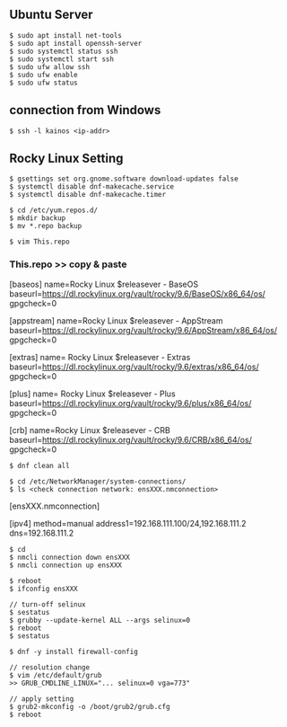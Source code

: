 ## Ubuntu Server

```
$ sudo apt install net-tools
$ sudo apt install openssh-server
$ sudo systemctl status ssh
$ sudo systemctl start ssh
$ sudo ufw allow ssh
$ sudo ufw enable
$ sudo ufw status
```

## connection from Windows

```
$ ssh -l kainos <ip-addr>
```

## Rocky Linux Setting

```
$ gsettings set org.gnome.software download-updates false
$ systemctl disable dnf-makecache.service
$ systemctl disable dnf-makecache.timer

$ cd /etc/yum.repos.d/
$ mkdir backup
$ mv *.repo backup

$ vim This.repo
```

### This.repo >> copy & paste

[baseos]
name=Rocky Linux $releasever - BaseOS
baseurl=https://dl.rockylinux.org/vault/rocky/9.6/BaseOS/x86_64/os/
gpgcheck=0

[appstream]
name=Rocky Linux $releasever - AppStream
baseurl=https://dl.rockylinux.org/vault/rocky/9.6/AppStream/x86_64/os/
gpgcheck=0

[extras]
name= Rocky Linux $releasever - Extras
baseurl=https://dl.rockylinux.org/vault/rocky/9.6/extras/x86_64/os/
gpgcheck=0

[plus]
name= Rocky Linux $releasever - Plus
baseurl=https://dl.rockylinux.org/vault/rocky/9.6/plus/x86_64/os/
gpgcheck=0

[crb]
name=Rocky Linux $releasever - CRB
baseurl=https://dl.rockylinux.org/vault/rocky/9.6/CRB/x86_64/os/
gpgcheck=0

```
$ dnf clean all

$ cd /etc/NetworkManager/system-connections/
$ ls <check connection network: ensXXX.nmconnection>
```

[ensXXX.nmconnection]

[ipv4] method=manual
address1=192.168.111.100/24,192.168.111.2
dns=192.168.111.2

```
$ cd
$ nmcli connection down ensXXX
$ nmcli connection up ensXXX

$ reboot
$ ifconfig ensXXX

// turn-off selinux
$ sestatus
$ grubby --update-kernel ALL --args selinux=0
$ reboot
$ sestatus

$ dnf -y install firewall-config

// resolution change
$ vim /etc/default/grub
>> GRUB_CMDLINE_LINUX="... selinux=0 vga=773"

// apply setting
$ grub2-mkconfig -o /boot/grub2/grub.cfg
$ reboot

```
